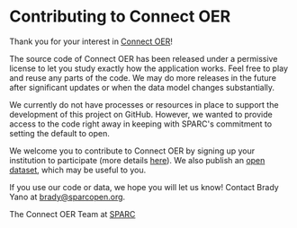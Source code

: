 # Contributing to Connect OER

Thank you for your interest in [Connect OER](https://connect.sparcopen.org/)!

The source code of Connect OER has been released under a permissive license to let you study exactly how the application works. Feel free to play and reuse any parts of the code. We may do more releases in the future after significant updates or when the data model changes substantially.

We currently do not have processes or resources in place to support the development of this project on GitHub. However, we wanted to provide access to the code right away in keeping with SPARC's commitment to setting the default to open.

We welcome you to contribute to Connect OER by signing up your institution to participate (more details [here](https://connect.sparcopen.org)). We also publish an [open dataset](https://github.com/sparcopen/connect-oer-data), which may be useful to you.

If you use our code or data, we hope you will let us know! Contact Brady Yano at [brady@sparcopen.org](mailto:brady@sparcopen.org).

The Connect OER Team at [SPARC](https://sparcopen.org)
